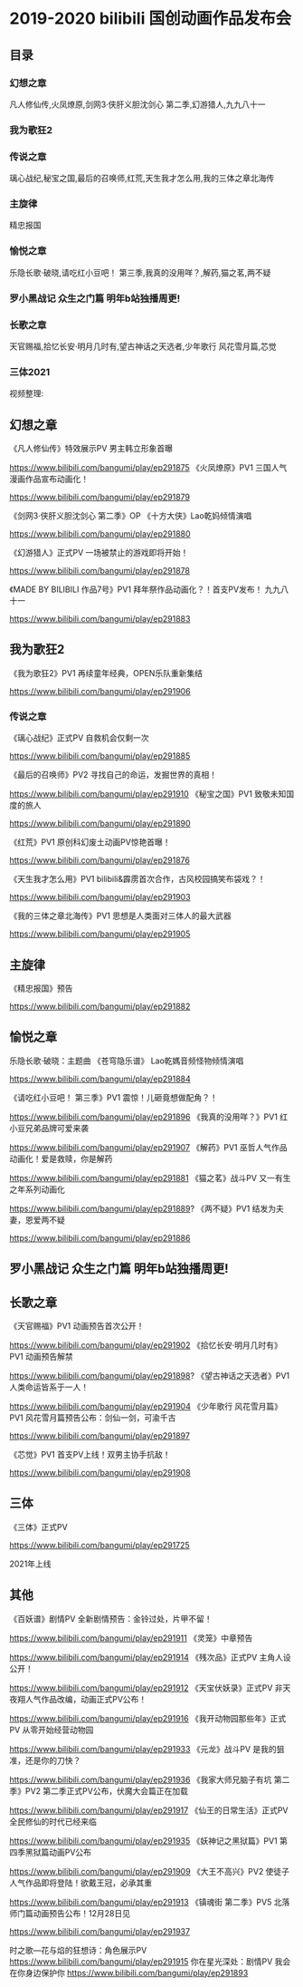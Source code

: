 
# 2019-2020 bilibili 国创动画作品发布会
## 目录
### 幻想之章

凡人修仙传,火凤燎原,剑网3·侠肝义胆沈剑心 第二季,幻游猎人,九九八十一
### 我为歌狂2
###  传说之章

璃心战纪,秘宝之国,最后的召唤师,红荒,天生我才怎么用,我的三体之章北海传
###  主旋律

精忠报国
###  愉悦之章

乐隐长歌·破晓,请吃红小豆吧！ 第三季,我真的没用咩？,解药,猫之茗,两不疑
###  罗小黑战记 众生之门篇 明年b站独播周更!
###  长歌之章

天官赐福,拾忆长安·明月几时有,望古神话之天选者,少年歌行 风花雪月篇,芯觉
###  三体2021



视频整理:
##  幻想之章
《凡人修仙传》特效展示PV 男主韩立形象首曝

https://www.bilibili.com/bangumi/play/ep291875
《火凤燎原》PV1 三国人气漫画作品宣布动画化！

https://www.bilibili.com/bangumi/play/ep291879


《剑网3·侠肝义胆沈剑心 第二季》OP 《十方大侠》Lao乾妈倾情演唱

https://www.bilibili.com/bangumi/play/ep291880


《幻游猎人》正式PV 一场被禁止的游戏即将开始！

https://www.bilibili.com/bangumi/play/ep291878


《MADE BY BILIBILI 作品7号》PV1 拜年祭作品动画化？！首支PV发布！ 九九八十一

https://www.bilibili.com/bangumi/play/ep291883

##  我为歌狂2
《我为歌狂2》PV1 再续童年经典，OPEN乐队重新集结

https://www.bilibili.com/bangumi/play/ep291906


###  传说之章
《璃心战纪》正式PV 自救机会仅剩一次

https://www.bilibili.com/bangumi/play/ep291885


《最后的召唤师》PV2 寻找自己的命运，发掘世界的真相！

https://www.bilibili.com/bangumi/play/ep291910
《秘宝之国》PV1 致敬未知国度的旅人

https://www.bilibili.com/bangumi/play/ep291890


《红荒》PV1 原创科幻废土动画PV惊艳首曝！

https://www.bilibili.com/bangumi/play/ep291876


《天生我才怎么用》PV1 bilibili&霹雳首次合作，古风校园搞笑布袋戏？！

https://www.bilibili.com/bangumi/play/ep291903


《我的三体之章北海传》PV1 思想是人类面对三体人的最大武器

https://www.bilibili.com/bangumi/play/ep291905


##  主旋律
《精忠报国》预告

https://www.bilibili.com/bangumi/play/ep291882



##  愉悦之章
乐隐长歌·破晓：主题曲 《苍穹隐乐谱》 Lao乾媽音频怪物倾情演唱

https://www.bilibili.com/bangumi/play/ep291884


《请吃红小豆吧！ 第三季》PV1 震惊！儿砸竟想做配角？！

https://www.bilibili.com/bangumi/play/ep291896
《我真的没用咩？》PV1 红小豆兄弟品牌可爱来袭

https://www.bilibili.com/bangumi/play/ep291907
《解药》PV1 巫哲人气作品动画化！爱是救赎，你是解药

https://www.bilibili.com/bangumi/play/ep291881
《猫之茗》战斗PV 又一有生之年系列动画化

https://www.bilibili.com/bangumi/play/ep291889?
《两不疑》PV1 结发为夫妻，恩爱两不疑

https://www.bilibili.com/bangumi/play/ep291886


##  罗小黑战记 众生之门篇 明年b站独播周更!

##  长歌之章
《天官赐福》PV1 动画预告首次公开！

https://www.bilibili.com/bangumi/play/ep291902
《拾忆长安·明月几时有》PV1 动画预告解禁

https://www.bilibili.com/bangumi/play/ep291898?
《望古神话之天选者》PV1 人类命运皆系于一人！

https://www.bilibili.com/bangumi/play/ep291904
《少年歌行 风花雪月篇》PV1 风花雪月篇预告公布：剑仙一剑，可渝千古

https://www.bilibili.com/bangumi/play/ep291897


《芯觉》PV1 首支PV上线！双男主协手抗敌！

https://www.bilibili.com/bangumi/play/ep291908


##  三体
《三体》正式PV

https://www.bilibili.com/bangumi/play/ep291725

2021年上线
##  其他
《百妖谱》剧情PV 全新剧情预告：金铃过处，片甲不留！

https://www.bilibili.com/bangumi/play/ep291911
《灵笼》中章预告

https://www.bilibili.com/bangumi/play/ep291914
《残次品》正式PV 主角人设公开！

https://www.bilibili.com/bangumi/play/ep291912
《天宝伏妖录》正式PV 非天夜翔人气作品改编，动画正式PV公布！

https://www.bilibili.com/bangumi/play/ep291916
《我开动物园那些年》正式PV 从零开始经营动物园

https://www.bilibili.com/bangumi/play/ep291933
《元龙》战斗PV 是我的狙准，还是你的刀快？

https://www.bilibili.com/bangumi/play/ep291936
《我家大师兄脑子有坑 第二季》PV2 第二季正式PV公布，伏魔大会篇正在加载

https://www.bilibili.com/bangumi/play/ep291917
《仙王的日常生活》正式PV 全民修仙的时代已经来临

https://www.bilibili.com/bangumi/play/ep291935
《妖神记之黑狱篇》PV1 第四季黑狱篇动画PV公布

https://www.bilibili.com/bangumi/play/ep291909
《大王不高兴》PV2 使徒子人气作品即将登陆！欲戴王冠，必承其重

https://www.bilibili.com/bangumi/play/ep291913
《镇魂街 第二季》PV5 北落师门篇动画预告公布！12月28日见

https://www.bilibili.com/bangumi/play/ep291937


时之歌—花与焰的狂想诗：角色展示PV 
https://www.bilibili.com/bangumi/play/ep291915
你在星光深处：剧情PV 我会在你身边保护你
https://www.bilibili.com/bangumi/play/ep291893

